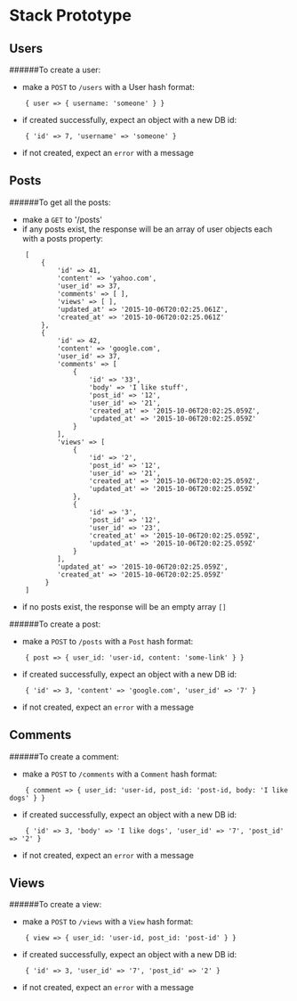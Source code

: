 # Stack Prototype

## Users
######To create a user:

* make a `POST` to `/users` with a User hash format:

```
	{ user => { username: 'someone' } }
```

* if created successfully, expect an object with a new DB id:

```
	{ 'id' => 7, 'username' => 'someone' }
```



*  if not created, expect an `error` with a message

## Posts
######To get all the posts:
* make a `GET` to '/posts'
* if any posts exist, the response will be an array of user objects each with a posts property: 

```
	[
		{
		 	'id' => 41,
		   	'content' => 'yahoo.com',
		   	'user_id' => 37,
		   	'comments' => [ ],
		   	'views' => [ ],
		   	'updated_at' => '2015-10-06T20:02:25.061Z',
		   	'created_at' => '2015-10-06T20:02:25.061Z'
		},
		{
			'id' => 42,
		  	'content' => 'google.com',
		  	'user_id' => 37,
		  	'comments' => [
		  		{
		  			'id' => '33',
  			  		'body' => 'I like stuff',
  			  		'post_id' => '12',
  			  		'user_id' => '21',
  		      		'created_at' => '2015-10-06T20:02:25.059Z',
  			  		'updated_at' => '2015-10-06T20:02:25.059Z'
  				}
		  	],
		  	'views' => [
		  		{
		  			'id' => '2',
  			  		'post_id' => '12',
  			  		'user_id' => '21',
  		      		'created_at' => '2015-10-06T20:02:25.059Z',
  			  		'updated_at' => '2015-10-06T20:02:25.059Z'
  			 	},
  			 	{
  			 		'id' => '3',
  			  		'post_id' => '12',
  			  		'user_id' => '23',
  		      		'created_at' => '2015-10-06T20:02:25.059Z',
  			  		'updated_at' => '2015-10-06T20:02:25.059Z'
  			 	}
		  	],
		  	'updated_at' => '2015-10-06T20:02:25.059Z',
		  	'created_at' => '2015-10-06T20:02:25.059Z'
		 }
	]
```


* if no posts exist, the response will be an empty array `[]`

######To create a post:

* make a `POST` to `/posts` with a `Post` hash format:

```
	{ post => { user_id: 'user-id, content: 'some-link' } }
```

* if created successfully, expect an object with a new DB id:

```
	{ 'id' => 3, 'content' => 'google.com', 'user_id' => '7' }
```
*  if not created, expect an `error` with a message

## Comments
######To create a comment:

* make a `POST` to `/comments` with a `Comment` hash format:

```
	{ comment => { user_id: 'user-id, post_id: 'post-id, body: 'I like dogs' } }
```

* if created successfully, expect an object with a new DB id:

```
	{ 'id' => 3, 'body' => 'I like dogs', 'user_id' => '7', 'post_id' => '2' }
```
*  if not created, expect an `error` with a message

## Views
######To create a view:

* make a `POST` to `/views` with a `View` hash format:

```
	{ view => { user_id: 'user-id, post_id: 'post-id' } }
```

* if created successfully, expect an object with a new DB id:

```
	{ 'id' => 3, 'user_id' => '7', 'post_id' => '2' }
```
*  if not created, expect an `error` with a message